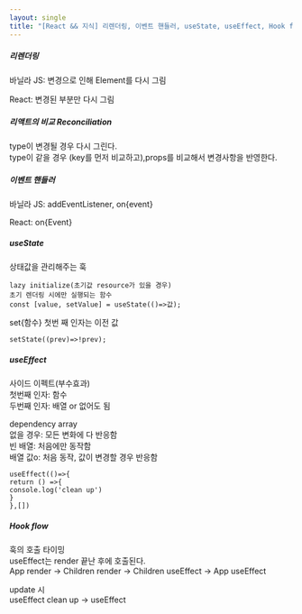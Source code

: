 ```yaml
---
layout: single
title: "[React && 지식] 리렌더링, 이벤트 핸들러, useState, useEffect, Hook flow"
---
```


##### 리렌더링   
바닐라 JS: 변경으로 인해 Element를 다시 그림   
   
React: 변경된 부분만 다시 그림   

##### 리액트의 비교 Reconciliation   
type이 변경될 경우 다시 그린다.   
type이 같을 경우 (key를 먼저 비교하고),props를 비교해서 변경사항을 반영한다.   
   
##### 이벤트 핸들러   
바닐라 JS: addEventListener, on{event}   
    
React: on{Event}   
   
##### useState   
상태값을 관리해주는 훅   
```
lazy initialize(초기값 resource가 있을 경우)   
초기 렌더링 시에만 실행되는 함수   
const [value, setValue] = useState(()=>값);
```
set{함수} 첫번 째 인자는 이전 값   
```
setState((prev)=>!prev);
```
   
##### useEffect   
사이드 이펙트(부수효과)   
첫번째 인자: 함수   
두번째 인자: 배열 or 없어도 됨   
   
dependency array   
없을 경우: 모든 변화에 다 반응함   
빈 배열: 처음에만 동작함   
배열 값o: 처음 동작, 값이 변경할 경우 반응함   
```
useEffect(()=>{
return () =>{
console.log('clean up')
}
},[])
```
##### Hook flow   
훅의 호출 타이밍   
useEffect는 render 끝난 후에 호출된다.   
App render -> Children render -> Children useEffect -> App useEffect   
   
update 시   
useEffect clean up -> useEffect

